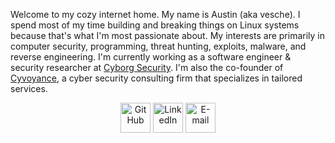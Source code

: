 Welcome to my cozy internet home. My name is Austin (aka vesche). I spend most of my time building and breaking things on Linux systems because that's what I'm most passionate about. My interests are primarily in computer security, programming, threat hunting, exploits, malware, and reverse engineering. I'm currently working as a software engineer & security researcher at [Cyborg Security](https://cyborgsecurity.com). I'm also the co-founder of [Cyvoyance](https://cyvoyance.com), a cyber security consulting firm that specializes in tailored services.

<center>
    <a href="https://github.com/vesche"><img src="https://edent.github.io/SuperTinyIcons/images/svg/github.svg" width="48" title="GitHub" /></a>
    <a href="https://www.linkedin.com/in/vesche"><img src="https://edent.github.io/SuperTinyIcons/images/svg/linkedin.svg" width="48" title="LinkedIn" /></a>
    <a href="mailto:austin.jackson@cyvoyance.com"><img src="https://edent.github.io/SuperTinyIcons/images/svg/email.svg" width="48" title="E-mail" /></a>
</center>